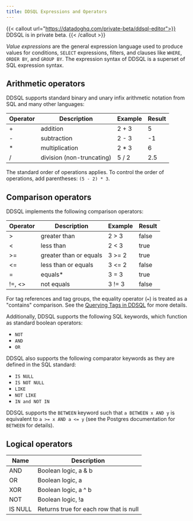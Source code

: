 ```yaml
---
title: DDSQL Expressions and Operators
---
```


{{< callout url="https://datadoghq.com/private-beta/ddsql-editor">}}
DDSQL is in private beta.
{{< /callout >}}

*Value expressions* are the general expression language used to produce values for conditions, `SELECT` expressions, filters, and clauses like `WHERE`, `ORDER BY`, and `GROUP BY`. The expression syntax of DDSQL is a superset of SQL expression syntax.

## Arithmetic operators

DDSQL supports standard binary and unary infix arithmetic notation from SQL and many other languages:

| Operator | Description              | Example | Result |
|----------|--------------------------|---------|--------|
| +        | addition                 | 2 + 3   | 5      |
| -        | subtraction              | 2 - 3   | -1     |
| *        | multiplication           | 2 * 3   | 6      |
| /        | division (non-truncating) | 5 / 2   | 2.5    |


The standard order of operations applies. To control the order of operations, add parentheses: `(5 - 2) * 3`.

## Comparison operators

DDSQL implements the following comparison operators:

| Operator | Description            | Example | Result |
|----------|------------------------|---------|--------|
| >        | greater than           | 2 > 3   | false  |
| <        | less than              | 2 < 3   | true   |
| >=       | greater than or equals | 3 >= 2  | true   |
| <=       | less than or equals    | 3 <= 2  | false  |
| =        | equals*                | 3 = 3   | true   |
| !=, <>   | not equals             | 3 != 3  | false  |

For tag references and tag groups, the equality operator (`=`) is treated as a "contains" comparison. See the [Querying Tags in DDSQL][1] for more details.

Additionally, DDSQL supports the following SQL keywords, which function as standard boolean operators:

- `NOT`
- `AND`
- `OR`

DDSQL also supports the following comparator keywords as they are defined in the SQL standard:

- `IS NULL`
- `IS NOT NULL`
- `LIKE`
- `NOT LIKE`
- `IN and NOT IN`

DDSQL supports the `BETWEEN` keyword such that `a BETWEEN x AND y` is equivalent to `a >= x AND a <= y` (see the Postgres documentation for `BETWEEN` for details).

## Logical operators

| Name    | Description             |
|---------|-------------------------|
| AND     | Boolean logic, a & b    |
| OR      | Boolean logic, a || b |
| XOR     | Boolean logic, a ^ b    |
| NOT     | Boolean logic, !a       |
| IS NULL | Returns true for each row that is null |

[1]: /dashboards/ddsql_editor/reference/tags/